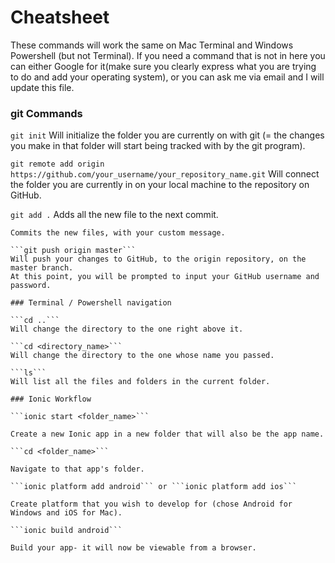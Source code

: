 # Cheatsheet

These commands will work the same on Mac Terminal and Windows Powershell (but not Terminal). If you need a command that is not in here you can either Google for it(make sure you clearly express what you are trying to do and add your operating system), or you can ask me via email and I will update this file.

### git Commands

```git init```
Will initialize the folder you are currently on with git (= the changes you make in that folder will start being tracked with by the git program).

```git remote add origin https://github.com/your_username/your_repository_name.git```
Will connect the folder you are currently in on your local machine to the repository on GitHub.

```git add .```
Adds all the new file to the next commit.

```git commit -m"Your message here"
Commits the new files, with your custom message.

```git push origin master```
Will push your changes to GitHub, to the origin repository, on the master branch.
At this point, you will be prompted to input your GitHub username and password.

### Terminal / Powershell navigation

```cd ..```
Will change the directory to the one right above it.

```cd <directory_name>```
Will change the directory to the one whose name you passed.

```ls```
Will list all the files and folders in the current folder.

### Ionic Workflow

```ionic start <folder_name>```

Create a new Ionic app in a new folder that will also be the app name.

```cd <folder_name>```

Navigate to that app's folder.

```ionic platform add android``` or ```ionic platform add ios```

Create platform that you wish to develop for (chose Android for Windows and iOS for Mac).

```ionic build android```

Build your app- it will now be viewable from a browser.